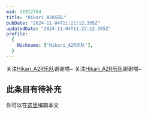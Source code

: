 ```yaml
---
mid: 11912784
title: "Hikari_A2R乐队"
pubDate: "2024-11-04T11:22:12.395Z"
updatedDate: "2024-11-04T11:22:12.395Z"
profile:
  {
    Nickname: ["Hikari_A2R乐队"],
  }
---
```


关注[Hikari_A2R乐队](https://space.bilibili.com/11912784)谢谢喵~ 关注[Hikari_A2R乐队](https://space.bilibili.com/11912784)谢谢喵~

## 此条目有待补充
你可以在[这里](https://github.com/Yuhanawa/VTuber.ICU-Content/edit/master/v/Hikari_A2R乐队/index.md)编辑本文
